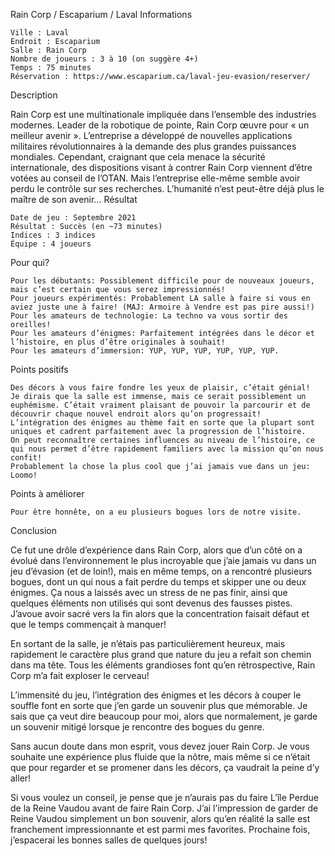 
Rain Corp / Escaparium / Laval
Informations

    Ville : Laval
    Endroit : Escaparium
    Salle : Rain Corp
    Nombre de joueurs : 3 à 10 (on suggère 4+)
    Temps : 75 minutes
    Réservation : https://www.escaparium.ca/laval-jeu-evasion/reserver/

Description

Rain Corp est une multinationale impliquée dans l’ensemble des industries modernes.
Leader de la robotique de pointe, Rain Corp œuvre pour « un meilleur avenir ».
L’entreprise a développé de nouvelles applications militaires révolutionnaires à la demande des plus grandes puissances mondiales.
Cependant, craignant que cela menace la sécurité internationale, des dispositions visant à contrer Rain Corp viennent d’être votées au conseil de l’OTAN.
Mais l’entreprise elle-même semble avoir perdu le contrôle sur ses recherches.
L’humanité n’est peut-être déjà plus le maître de son avenir…
Résultat

    Date de jeu : Septembre 2021
    Résultat : Succès (en ~73 minutes)
    Indices : 3 indices
    Équipe : 4 joueurs

Pour qui?

    Pour les débutants: Possiblement difficile pour de nouveaux joueurs, mais c’est certain que vous serez impressionnés!
    Pour joueurs expérimentés: Probablement LA salle à faire si vous en aviez juste une à faire! (MAJ: Armoire à Vendre est pas pire aussi!)
    Pour les amateurs de technologie: La techno va vous sortir des oreilles!
    Pour les amateurs d’énigmes: Parfaitement intégrées dans le décor et l’histoire, en plus d’être originales à souhait!
    Pour les amateurs d’immersion: YUP, YUP, YUP, YUP, YUP, YUP.

 Points positifs

    Des décors à vous faire fondre les yeux de plaisir, c’était génial!
    Je dirais que la salle est immense, mais ce serait possiblement un euphémisme. C’était vraiment plaisant de pouvoir la parcourir et de découvrir chaque nouvel endroit alors qu’on progressait!
    L’intégration des énigmes au thème fait en sorte que la plupart sont uniques et cadrent parfaitement avec la progression de l’histoire.
    On peut reconnaître certaines influences au niveau de l’histoire, ce qui nous permet d’être rapidement familiers avec la mission qu’on nous confit!
    Probablement la chose la plus cool que j’ai jamais vue dans un jeu: Loomo!

Points à améliorer

    Pour être honnête, on a eu plusieurs bogues lors de notre visite.

Conclusion

Ce fut une drôle d’expérience dans Rain Corp, alors que d’un côté on a évolué dans l’environnement le plus incroyable que j’aie jamais vu dans un jeu d’évasion (et de loin!), mais en même temps, on a rencontré plusieurs bogues, dont un qui nous a fait perdre du temps et skipper une ou deux énigmes. Ça nous a laissés avec un stress de ne pas finir, ainsi que quelques éléments non utilisés qui sont devenus des fausses pistes. J’avoue avoir sacré vers la fin alors que la concentration faisait défaut et que le temps commençait à manquer!

En sortant de la salle, je n’étais pas particulièrement heureux, mais rapidement le caractère plus grand que nature du jeu a refait son chemin dans ma tête. Tous les éléments grandioses font qu’en rétrospective, Rain Corp m’a fait exploser le cerveau!

L’immensité du jeu, l’intégration des énigmes et les décors à couper le souffle font en sorte que j’en garde un souvenir plus que mémorable. Je sais que ça veut dire beaucoup pour moi, alors que normalement, je garde un souvenir mitigé lorsque je rencontre des bogues du genre.

Sans aucun doute dans mon esprit, vous devez jouer Rain Corp. Je vous souhaite une expérience plus fluide que la nôtre, mais même si ce n’était que pour regarder et se promener dans les décors, ça vaudrait la peine d’y aller!

Si vous voulez un conseil, je pense que je n’aurais pas du faire L’île Perdue de la Reine Vaudou avant de faire Rain Corp. J’ai l’impression de garder de Reine Vaudou simplement un bon souvenir, alors qu’en réalité la salle est franchement impressionnante et est parmi mes favorites. Prochaine fois, j’espacerai les bonnes salles de quelques jours!

